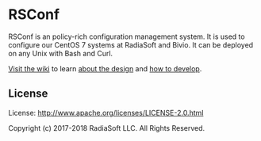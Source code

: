 # RSConf

RSConf is an policy-rich configuration management system. It is used
to configure our CentOS 7 systems at RadiaSoft and Bivio. It can be
deployed on any Unix with Bash and Curl.

[Visit the wiki](https://github.com/radiasoft/rsconf/wiki) to learn
[about the design](https://github.com/radiasoft/rsconf/wiki/Design) and
[how to develop](https://github.com/radiasoft/rsconf/wiki/Development).

## License
License: http://www.apache.org/licenses/LICENSE-2.0.html

Copyright (c) 2017-2018 RadiaSoft LLC.  All Rights Reserved.
